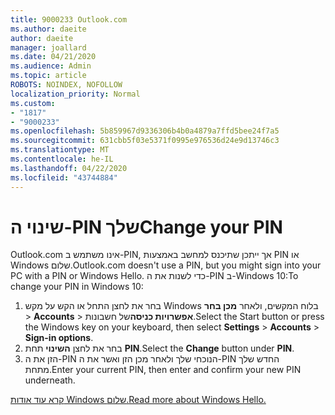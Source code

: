 ```yaml
---
title: 9000233 Outlook.com
ms.author: daeite
author: daeite
manager: joallard
ms.date: 04/21/2020
ms.audience: Admin
ms.topic: article
ROBOTS: NOINDEX, NOFOLLOW
localization_priority: Normal
ms.custom:
- "1817"
- "9000233"
ms.openlocfilehash: 5b859967d9336306b4b0a4879a7ffd5bee24f7a5
ms.sourcegitcommit: 631cbb5f03e5371f0995e976536d24e9d13746c3
ms.translationtype: MT
ms.contentlocale: he-IL
ms.lasthandoff: 04/22/2020
ms.locfileid: "43744884"
---
```

# <a name="change-your-pin"></a><span data-ttu-id="41241-102">שינוי ה-PIN שלך</span><span class="sxs-lookup"><span data-stu-id="41241-102">Change your PIN</span></span>

<span data-ttu-id="41241-103">Outlook.com אינו משתמש ב-PIN, אך ייתכן שתיכנס למחשב באמצעות PIN או Windows שלום.</span><span class="sxs-lookup"><span data-stu-id="41241-103">Outlook.com doesn't use a PIN, but you might sign into your PC with a PIN or Windows Hello.</span></span> <span data-ttu-id="41241-104">כדי לשנות את ה-PIN ב-Windows 10:</span><span class="sxs-lookup"><span data-stu-id="41241-104">To change your PIN in Windows 10:</span></span>

1. <span data-ttu-id="41241-105">בחר את לחצן התחל או הקש על מקש Windows בלוח המקשים, ולאחר **מכן בחר** > **Accounts** > **אפשרויות כניסה**של חשבונות.</span><span class="sxs-lookup"><span data-stu-id="41241-105">Select the Start button or press the Windows key on your keyboard, then select **Settings** > **Accounts** > **Sign-in options**.</span></span>
2. <span data-ttu-id="41241-106">בחר את לחצן **השינוי** תחת **PIN**.</span><span class="sxs-lookup"><span data-stu-id="41241-106">Select the **Change** button under **PIN**.</span></span>
3. <span data-ttu-id="41241-107">הזן את ה-PIN הנוכחי שלך ולאחר מכן הזן ואשר את ה-PIN החדש שלך מתחת.</span><span class="sxs-lookup"><span data-stu-id="41241-107">Enter your current PIN, then enter and confirm your new PIN underneath.</span></span>

[<span data-ttu-id="41241-108">קרא עוד אודות Windows שלום.</span><span class="sxs-lookup"><span data-stu-id="41241-108">Read more about Windows Hello.</span></span>](https://support.microsoft.com/help/17215/)
